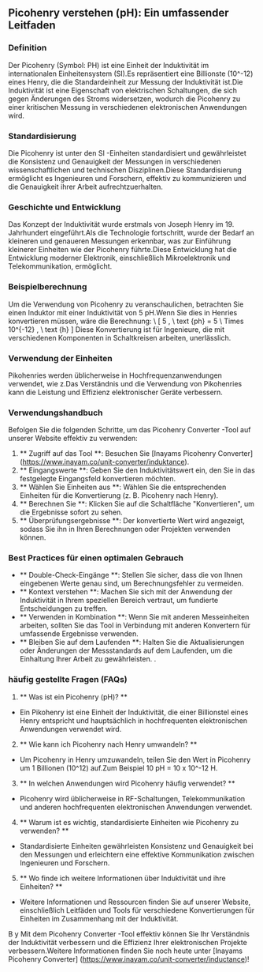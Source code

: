 ## Picohenry verstehen (pH): Ein umfassender Leitfaden

### Definition
Der Picohenry (Symbol: PH) ist eine Einheit der Induktivität im internationalen Einheitensystem (SI).Es repräsentiert eine Billionste (10^-12) eines Henry, die die Standardeinheit zur Messung der Induktivität ist.Die Induktivität ist eine Eigenschaft von elektrischen Schaltungen, die sich gegen Änderungen des Stroms widersetzen, wodurch die Picohenry zu einer kritischen Messung in verschiedenen elektronischen Anwendungen wird.

### Standardisierung
Die Picohenry ist unter den SI -Einheiten standardisiert und gewährleistet die Konsistenz und Genauigkeit der Messungen in verschiedenen wissenschaftlichen und technischen Disziplinen.Diese Standardisierung ermöglicht es Ingenieuren und Forschern, effektiv zu kommunizieren und die Genauigkeit ihrer Arbeit aufrechtzuerhalten.

### Geschichte und Entwicklung
Das Konzept der Induktivität wurde erstmals von Joseph Henry im 19. Jahrhundert eingeführt.Als die Technologie fortschritt, wurde der Bedarf an kleineren und genaueren Messungen erkennbar, was zur Einführung kleinerer Einheiten wie der Picohenry führte.Diese Entwicklung hat die Entwicklung moderner Elektronik, einschließlich Mikroelektronik und Telekommunikation, ermöglicht.

### Beispielberechnung
Um die Verwendung von Picohenry zu veranschaulichen, betrachten Sie einen Induktor mit einer Induktivität von 5 pH.Wenn Sie dies in Henries konvertieren müssen, wäre die Berechnung:
\ [
5 \, \ text {ph} = 5 \ Times 10^{-12} \, \ text {h}
\]
Diese Konvertierung ist für Ingenieure, die mit verschiedenen Komponenten in Schaltkreisen arbeiten, unerlässlich.

### Verwendung der Einheiten
Pikohenries werden üblicherweise in Hochfrequenzanwendungen verwendet, wie z.Das Verständnis und die Verwendung von Pikohenries kann die Leistung und Effizienz elektronischer Geräte verbessern.

### Verwendungshandbuch
Befolgen Sie die folgenden Schritte, um das Picohenry Converter -Tool auf unserer Website effektiv zu verwenden:
1. ** Zugriff auf das Tool **: Besuchen Sie [Inayams Picohenry Converter] (https://www.inayam.co/unit-converter/induktance).
2. ** Eingangswerte **: Geben Sie den Induktivitätswert ein, den Sie in das festgelegte Eingangsfeld konvertieren möchten.
3. ** Wählen Sie Einheiten aus **: Wählen Sie die entsprechenden Einheiten für die Konvertierung (z. B. Picohenry nach Henry).
4. ** Berechnen Sie **: Klicken Sie auf die Schaltfläche "Konvertieren", um die Ergebnisse sofort zu sehen.
5. ** Überprüfungsergebnisse **: Der konvertierte Wert wird angezeigt, sodass Sie ihn in Ihren Berechnungen oder Projekten verwenden können.

### Best Practices für einen optimalen Gebrauch
- ** Double-Check-Eingänge **: Stellen Sie sicher, dass die von Ihnen eingebenen Werte genau sind, um Berechnungsfehler zu vermeiden.
- ** Kontext verstehen **: Machen Sie sich mit der Anwendung der Induktivität in Ihrem speziellen Bereich vertraut, um fundierte Entscheidungen zu treffen.
- ** Verwenden in Kombination **: Wenn Sie mit anderen Messeinheiten arbeiten, sollten Sie das Tool in Verbindung mit anderen Konvertern für umfassende Ergebnisse verwenden.
- ** Bleiben Sie auf dem Laufenden **: Halten Sie die Aktualisierungen oder Änderungen der Messstandards auf dem Laufenden, um die Einhaltung Ihrer Arbeit zu gewährleisten.
.

### häufig gestellte Fragen (FAQs)

1. ** Was ist ein Picohenry (pH)? **
- Ein Pikohenry ist eine Einheit der Induktivität, die einer Billionstel eines Henry entspricht und hauptsächlich in hochfrequenten elektronischen Anwendungen verwendet wird.

2. ** Wie kann ich Picohenry nach Henry umwandeln? **
- Um Picohenry in Henry umzuwandeln, teilen Sie den Wert in Picohenry um 1 Billionen (10^12) auf.Zum Beispiel 10 pH = 10 x 10^-12 H.

3. ** In welchen Anwendungen wird Picohenry häufig verwendet? **
- Picohenry wird üblicherweise in RF-Schaltungen, Telekommunikation und anderen hochfrequenten elektronischen Anwendungen verwendet.

4. ** Warum ist es wichtig, standardisierte Einheiten wie Picohenry zu verwenden? **
- Standardisierte Einheiten gewährleisten Konsistenz und Genauigkeit bei den Messungen und erleichtern eine effektive Kommunikation zwischen Ingenieuren und Forschern.

5. ** Wo finde ich weitere Informationen über Induktivität und ihre Einheiten? **
- Weitere Informationen und Ressourcen finden Sie auf unserer Website, einschließlich Leitfäden und Tools für verschiedene Konvertierungen für Einheiten im Zusammenhang mit der Induktivität.

B y Mit dem Picohenry Converter -Tool effektiv können Sie Ihr Verständnis der Induktivität verbessern und die Effizienz Ihrer elektronischen Projekte verbessern.Weitere Informationen finden Sie noch heute unter [Inayams Picohenry Converter] (https://www.inayam.co/unit-converter/inductance)!